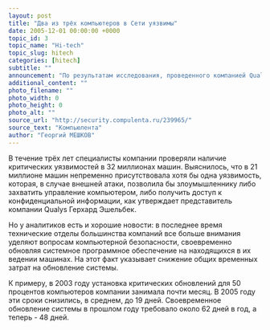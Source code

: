 ```yaml
---
layout: post
title: "Два из трёх компьютеров в Сети уязвимы"
date: 2005-12-01 00:00:00 +0000
topic_id: 3
topic_name: "Hi-tech"
topic_slug: hitech
categories: [hitech]
subtitle: ""
announcement: "По результатам исследования, проведенного компанией Qualys, два из трёх проверенных компьютеров содержат критичные для безопасности системы уязвимости."
additional_content: ""
photo_filename: ""
photo_width: 0
photo_height: 0
photo_alt: ""
source_url: "http://security.compulenta.ru/239965/"
source_text: "Компьюлента"
author: "Георгий МЕШКОВ"
---
```

В течение трёх лет специалисты компании проверяли наличие критических уязвимостей в 32 миллионах машин. Выяснилось, что в 21 миллионе машин непременно присутствовала хотя бы одна уязвимость, которая, в случае внешней атаки, позволила бы злоумышленнику либо захватить управление компьютером, либо получить доступ к конфиденциальной информации, как утверждает представитель компании Qualys Герхард Эшельбек.

Но у аналитиков есть и хорошие новости: в последнее время технические отделы большинства компаний все больше внимания уделяют вопросам компьютерной безопасности, своевременно обновляя системное программное обеспечение на находящихся в их ведении машинах. На этот факт указывает снижение общих временных затрат на обновление системы.

К примеру, в 2003 году установка критических обновлений для 50 процентов компьютеров компании занимала почти месяц. В 2005 году эти сроки снизились, в среднем, до 19 дней. Своевременное обновление системы в прошлом году требовало около 62 дней в год, а теперь - 48 дней.
